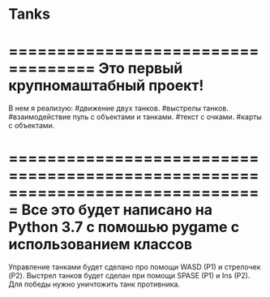 # Tanks
===================================
Это первый крупномаштабный проект!
===================================

В нем я реализую: 
  #движение двух танков.
  #выстрелы танков.
  #взаимодействие пуль с объектами и танками.
  #текст с очками.
  #карты с объектами.
  
===============================================================================
Все это будет написано на Python 3.7 с помошью pygame с использованием классов
===============================================================================

Управление танками будет сделано про помощи WASD (P1) и стрелочек (P2).
Выстрел танков будет сделан при помощи SPASE (P1) и Ins (P2).
Для победы нужно уничтожить танк противника.
